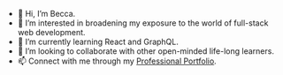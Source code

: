 - 👋 Hi, I’m Becca.
- 👀 I’m interested in broadening my exposure to the world of full-stack web development.
- 🌱 I’m currently learning React and GraphQL.
- 💞️ I’m looking to collaborate with other open-minded life-long learners.
- 📫 Connect with me through my [Professional Portfolio](https://relero90.github.io/broberts-professional-portfolio/).

<!---
relero90/relero90 is a ✨ special ✨ repository because its `README.md` (this file) appears on your GitHub profile.
You can click the Preview link to take a look at your changes.
--->
